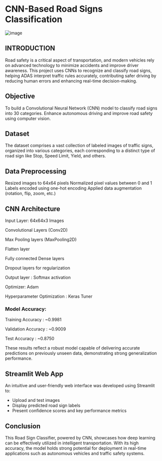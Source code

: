 # CNN-Based Road Signs Classification
![image](https://github.com/user-attachments/assets/01e256de-546b-41a8-aa56-eaddc5789242)

## INTRODUCTION

Road safety is a critical aspect of transportation, and modern vehicles rely on advanced technology to minimize accidents and improve driver awareness. This project uses CNNs to recognize and classify road signs, helping ADAS interpret traffic rules accurately, contributing safer driving by reducing human errors and enhancing real-time decision-making.


## Objective

To build a Convolutional Neural Network (CNN) model to classify road signs into 30 categories.
Enhance autonomous driving and improve road safety using computer vision.

## Dataset

The dataset comprises a vast collection of labeled images of traffic signs, organized into various categories, each corresponding to a distinct type of road sign like Stop, Speed Limit, Yield, and others.

## Data Preprocessing

Resized images to 64x64 pixels
Normalized pixel values between 0 and 1
Labels encoded using one-hot encoding
Applied data augmentation (rotation, flip, zoom, etc.)

## CNN Architecture

Input Layer: 64x64x3 Images

Convolutional Layers (Conv2D)

Max Pooling layers (MaxPooling2D)

Flatten layer

Fully connected Dense layers

Dropout layers for regularization

Output layer : Softmax activation

Optimizer: Adam

Hyperparameter Optimization : Keras Tuner


### Model Accuracy:

Training Accuracy   : ~0.9981

Validation Accuracy : ~0.9009

Test Accuracy       : ~0.8750

These results reflect a robust model capable of delivering accurate predictions on previously unseen data, demonstrating strong generalization performance.

## Streamlit Web App

An intuitive and user-friendly web interface was developed using Streamlit to:

* Upload and test images
* Display predicted road sign labels
* Present confidence scores and key performance metrics

## Conclusion

This Road Sign Classifier, powered by CNN, showcases how deep learning can be effectively utilized in intelligent transportation. With its high accuracy, the model holds strong potential for deployment in real-time applications such as autonomous vehicles and traffic safety systems.

